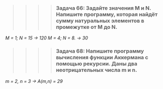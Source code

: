 

>>>> ### **Задача 66:** Задайте значения M и N. Напишите программу, которая найдёт сумму натуральных элементов в промежутке от M до N.
*M = 1; N = 15 -> 120*
*M = 4; N = 8. -> 30*


>>>> ### **Задача 68:** Напишите программу вычисления функции Аккермана с помощью рекурсии. Даны два неотрицательных числа m и n. 
*m = 2, n = 3 -> A(m,n) = 29*
